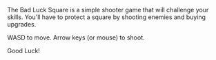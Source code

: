 The Bad Luck Square is a simple shooter game that will challenge your skills.
You'll have to protect a square by shooting enemies and buying upgrades.

WASD to move.
Arrow keys (or mouse) to shoot.

Good Luck!